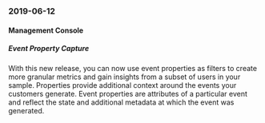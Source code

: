 ### 2019-06-12
#### Management Console
##### Event Property Capture
With this new release, you can now use event properties as filters to create more granular metrics and gain insights from a subset of users in your sample. Properties provide additional context around the events your customers generate. Event properties are attributes of a particular event and reflect the state and additional metadata at which the event was generated.
